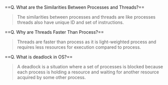 
==Q. What are the Similarities Between Processes and Threads?==
> The similarities between processes and threads are like processes threads also have unique ID and set of instructions.

==Q. Why are Threads Faster Than Process?==
> Threads are faster than process as it is light-weighted process and requires less resources for execution compared to process.

==Q. What is deadlock in OS?==
> A deadlock is a situation where a set of processes is blocked because each process is holding a resource and waiting for another resource acquired by some other process.

